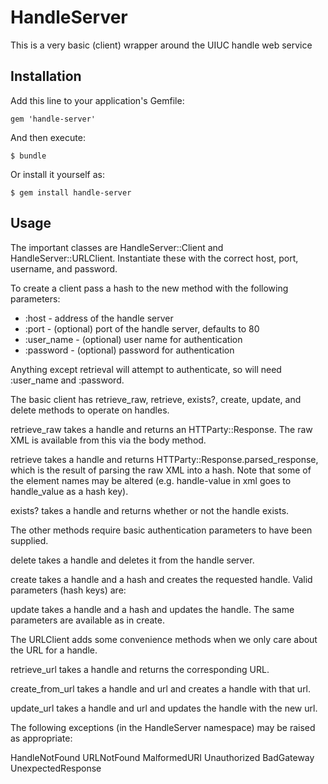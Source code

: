 # HandleServer

This is a very basic (client) wrapper around the UIUC handle web service

## Installation

Add this line to your application's Gemfile:

    gem 'handle-server'

And then execute:

    $ bundle

Or install it yourself as:

    $ gem install handle-server

## Usage

The important classes are HandleServer::Client and HandleServer::URLClient.
Instantiate these with the correct host, port, username, and password.

To create a client pass a hash to the new method with the following parameters:

- :host - address of the handle server
- :port - (optional) port of the handle server, defaults to 80
- :user_name - (optional) user name for authentication
- :password - (optional) password for authentication

Anything except retrieval will attempt to authenticate, so will need :user_name
and :password.

The basic client has retrieve_raw, retrieve, exists?, create, update, and delete methods to operate on handles.

retrieve_raw takes a handle and returns an HTTParty::Response. The raw XML is available from this via the body method.

retrieve takes a handle and returns HTTParty::Response.parsed_response, which is the result of parsing the raw XML
into a hash. Note that some of the element names may be altered (e.g. handle-value in xml goes to handle_value as
a hash key).

exists? takes a handle and returns whether or not the handle exists.

The other methods require basic authentication parameters to have been supplied.

delete takes a handle and deletes it from the handle server.

create takes a handle and a hash and creates the requested handle. Valid parameters (hash keys) are:

update takes a handle and a hash and updates the handle. The same parameters are available as in create.

The URLClient adds some convenience methods when we only care about the URL for a handle.

retrieve_url takes a handle and returns the corresponding URL.

create_from_url takes a handle and url and creates a handle with that url.

update_url takes a handle and url and updates the handle with the new url.

The following exceptions (in the HandleServer namespace) may be raised as appropriate:

HandleNotFound
URLNotFound
MalformedURI
Unauthorized
BadGateway
UnexpectedResponse
